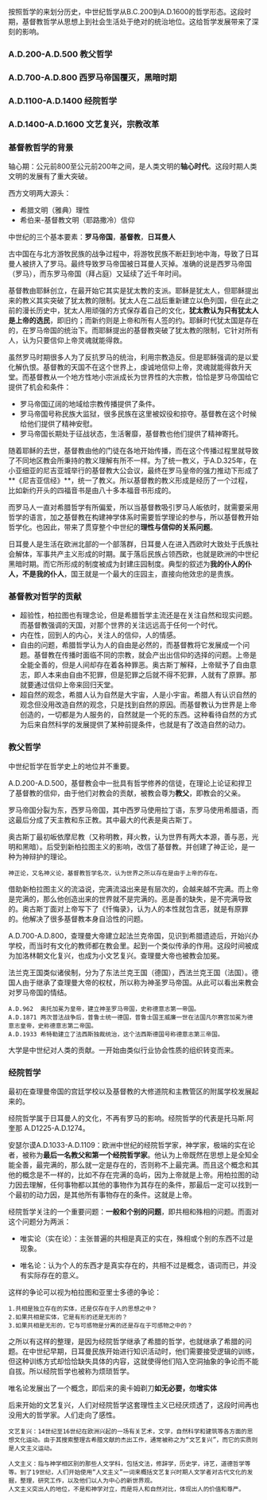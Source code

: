 按照哲学的来划分历史，中世纪哲学从B.C.200到A.D.1600的哲学形态。这段时期，基督教哲学从思想上到社会生活处于绝对的统治地位。这给哲学发展带来了深刻的影响。

### A.D.200-A.D.500 教父哲学

### A.D.700-A.D.800 西罗马帝国覆灭，黑暗时期

### A.D.1100-A.D.1400 经院哲学

### A.D.1400-A.D.1600 文艺复兴，宗教改革



### 基督教哲学的背景

轴心期：公元前800至公元前200年之间，是人类文明的**轴心时代**。这段时期人类文明的发展有了重大突破。

西方文明两大源头：

- 希腊文明（雅典）理性
- 希伯来-基督教文明（耶路撒冷）信仰

中世纪的三个基本要素：**罗马帝国**，**基督教**，**日耳曼人**

​		古中国在与北方游牧民族的战争过程中，将游牧民族不断赶到地中海，导致了日耳曼人被挤入了罗马。最终导致罗马帝国被日耳曼人灭掉。准确的说是西罗马帝国（罗马），而东罗马帝国（拜占庭）又延续了近千年时间。

​		基督教由耶稣创立，在最开始它其实是犹太教的支派。耶稣是犹太人，但耶稣提出来的教义其实突破了犹太教的限制。犹太人在二战后重新建立以色列国，但在此之前的漫长历史中，犹太人用顽强的方式保存着自己的文化，**犹太教认为只有犹太人是上帝的选民**，即旧约；而新约则是上帝和所有人签的约。耶稣时代犹太国是存在的，在罗马帝国的统治下。而耶稣提出的基督教突破了犹太教的限制，它针对所有人，认为只要信仰上帝灵魂就能得救。

​		虽然罗马时期很多人为了反抗罗马的统治，利用宗教造反。但是耶稣强调的是以爱化解仇恨。基督教的天国不在这个世界上，虔诚地信仰上帝，灵魂就能得救升天堂。而基督教从一个地方性地小宗派成长为世界性的大宗教，恰恰是罗马帝国给它提供了机会和条件：

- 罗马帝国辽阔的地域给宗教传播提供了条件。
- 罗马帝国号称民族大监狱，很多民族在这里被奴役和掠夺。基督教在这个时候给他们提供了精神安慰。
- 罗马帝国长期处于征战状态，生活奢靡，基督教也他们提供了精神寄托。

​	随着耶稣的去世，基督教由他的门徒在各地开始传播，而在这个传播过程里就导致了不同地区教会所秉持的教义理解有所不一样。为了统一教义，于A.D.325年，在小亚细亚的尼吉亚城举行的基督教大公会议，最终在罗马皇帝的强力推动下形成了**《尼吉亚信经》**，统一了教义。所以基督教的教义形成是经历了一个过程，比如新约开头的四福音书是由八十多本福音书形成的。

​		而罗马人一直对希腊哲学有所偏爱，所以当基督教吸引罗马人皈依时，就需要采用哲学的语言，加之基督教在构建神学体系时需要哲学理论的参与，所以基督教开始哲学化。也因此，带来了贯穿整个中世纪的**理性与信仰的关系问题**。

​		日耳曼人是生活在欧洲北部的一个部落群，日耳曼人在进入西欧时大致处于氏族社会解体，军事共产主义形成的时期。属于落后民族占领西欧，也就是欧洲的中世纪黑暗时期。而它所形成的制度被成为封建庄园制度。典型的叙述为**我的仆人的仆人，不是我的仆人**，国王就是一个最大的庄园主，直接向他效忠的是贵族。

### 基督教对哲学的贡献

- 超验性，柏拉图也有理念论，但是希腊哲学主流还是在关注自然和现实问题。而基督教强调的天国，对那个世界的关注远远高于任何一个时代。
- 内在性，回到人的内心，关注人的信仰，人的情感。
- 自由的问题，希腊哲学认为人的自由是必然的，而基督教将它发展成一个问题。基督教在传播时面临不同的宗教，就会产出出信仰的选择的问题。上帝是全能全善的，但是人间却存在着各种罪恶。奥古斯丁解释，上帝赋予了自由意志，即人本来由自由不犯罪，但是犯罪之后就不得不犯罪，人就有了原罪。那就要通过信仰上帝来回归天堂。
- 超自然的观念，希腊人认为自然是大宇宙，人是小宇宙。希腊人有认识自然的观念但没用改造自然的观念，只是找到自然的原因。而基督教认为世界是上帝创造的，一切都是为人服务的，自然就是一个死的东西。这种看待自然的方式为后来自然科学的发展提供了某种前提条件，也就是有了改造自然的动力。



### 教父哲学

中世纪哲学在哲学史上的地位并不重要。

A.D.200-A.D.500，基督教会中一批具有哲学修养的信徒，在理论上论证和捍卫了基督教的信仰，由于他们对教会的贡献，被教会尊为**教父**，即教会的父亲。

罗马帝国分裂为东，西罗马帝国，其中西罗马使用拉丁语，东罗马使用希腊语，而这最后分成了天主教和东正教。其中最大的代表是奥古斯丁。

奥古斯丁最初皈依摩尼教（又称明教，拜火教，认为世界有两大本源，善与恶，光明和黑暗）。后受到新柏拉图主义的影响，改信了基督教。并创建了神正论，是一种为神辩护的理论。

```
神正论，又名神义论，基督教哲学名次，认为世界之所以存在是由于上帝的存在。
```

借助新柏拉图主义的流溢说，完满流溢出来是有层次的，会越来越不完满。而上帝是完满的，那么他创造出来的世界就不是完满的。恶是善的缺失，是不完满导致的。奥古斯丁面对上帝写下了《忏悔录》，认为人的本性就包含恶，就是有原罪的。他解决了很多基督教本身自洽性的问题。

A.D.700-A.D.800，查理曼大帝建立起法兰克帝国，见识到希腊遗迹后，开始兴办学校，而当时有文化的教师都在教会里。起到一个类似传承的作用。这段时间被成为加洛林朝文化复兴，也成为小文艺复兴。查理曼大帝也被教会加冕。

法兰克王国类似诸侯制，分为了东法兰克王国（德国），西法兰克王国（法国）。德国人由于继承了查理曼大帝的权杖，所以称为神圣罗马帝国。从此可以看出来教会对罗马帝国的情结。

```
A.D.962  奥托加冕为皇帝，建立神圣罗马帝国，史称德意志第一帝国。
A.D.1871 两次普法战争后，普鲁士统一德国，普鲁士国王威廉一世在法国凡尔赛宫加冕为德意志皇帝，史称德意志第二帝国。
A.D.1933 希特勒建立了法西斯独裁统治，这个法西斯德国号称德意志第三帝国。
```

大学是中世纪对人类的贡献。一开始由类似行业协会性质的组织转变而来。



### 经院哲学

最初在查理曼帝国的宫廷学校以及基督教的大修道院和主教管区的附属学校发展起来的。

经院哲学属于日耳曼人的文化，不再有罗马的影响。经院哲学的代表是托马斯.阿奎那 A.D1225-A.D.1274。

安瑟尔谟A.D.1033-A.D.1109：欧洲中世纪的经院哲学家，神学家，极端的实在论者，被称为**最后一名教父和第一个经院哲学家**。他认为上帝既然在思想上是全知全能全善，最完满的，那么就一定是存在的，否则称不上最完满。而且这个概念和其他的概念是不一样的，比如不存在完满的岛屿，因为上帝就是上帝。用柏拉图的动力因去理解，任何事物都以其他的事物作为其存在的条件，那最后一定可以找到一个最初的动力因，是其他所有事物存在的条件。这就是上帝。

 经院哲学关注的一个重要问题：**一般和个别的问题**，即共相和殊相的问题。而面对这个问题分为两派：

- 唯实论（实在论）：主张普遍的共相是真正的实在，殊相或个别的东西不过是现象。

- 唯名论：认为个人的东西才是真实存在的，共相不过是概念，语词而已，并没有实际存在的意义。

这样的争论可以视为柏拉图和亚里士多德的争论：

```
1.共相是独立存在的实体，还是仅存在于人的思想之中？
2.如果共相是实体，它是有形的还是无形的？
3.如果共相是无形的，它与可感物是分离的还是存在于可感物之中的？
```

之所以有这样的整理，是因为经院哲学继承了希腊的哲学，也就继承了希腊的问题。在中世纪早期，日耳曼民族开始进行知识活动时，他们需要接受逻辑的训练，但这种训练方式却恰恰缺失具体的内容，这就使得他们陷入空洞抽象的争论而不能自拔。所以经院哲学也被称为烦琐哲学。

唯名论发展出了一个概念，即后来的奥卡姆剃刀**如无必要，勿增实体**

后来开始的文艺复兴，人们对经院哲学这套理性主义已经厌烦透了，这段时间再也没用大的哲学家。人们走向了感性。

```
文艺复兴：14世纪至16世纪在欧洲兴起的一场有关艺术，文学，自然科学和建筑等各方面的思想文化运动。由于其搜索整理古希腊文献的杰出工作，通常被称之为“文艺复兴”，而它的实质则是人文主义运动。
```

```
人文主义：指与神学相区别的那些人文学科，包括文法，修辞学，历史学，诗艺，道德哲学等等。到了19世纪，人们开始使用“人文主义”一词来概括文艺复兴时期人文学者对古代文化的发掘，整理，研究工作，以及他们以人为中心的新世界观。
人文主义突出人的地位，不是和神学对立，而是将人和自然对比，体现出人的价值和尊严。
```























